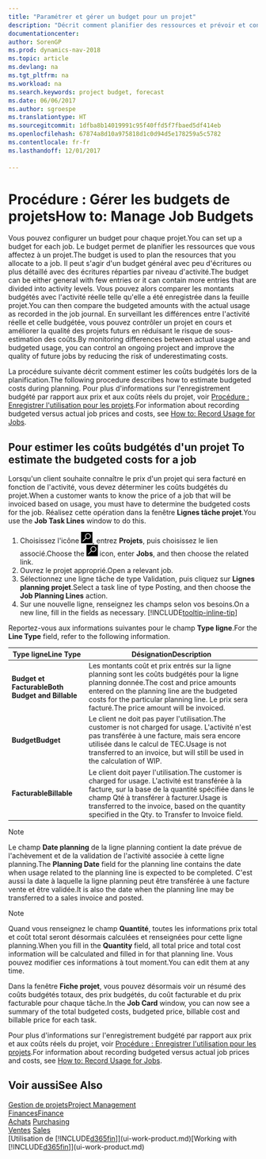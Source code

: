 ```yaml
---
title: "Paramétrer et gérer un budget pour un projet"
description: "Décrit comment planifier des ressources et prévoir et contrôler les coûts d'un projet en définissant un budget pour chaque projet."
documentationcenter: 
author: SorenGP
ms.prod: dynamics-nav-2018
ms.topic: article
ms.devlang: na
ms.tgt_pltfrm: na
ms.workload: na
ms.search.keywords: project budget, forecast
ms.date: 06/06/2017
ms.author: sgroespe
ms.translationtype: HT
ms.sourcegitcommit: 1dfba8b14019991c95f40ffd5f7fbaed5df414eb
ms.openlocfilehash: 67874a8d10a975818d1c0d94d5e178259a5c5782
ms.contentlocale: fr-fr
ms.lasthandoff: 12/01/2017

---
```

# <a name="how-to-manage-job-budgets"></a><span data-ttu-id="863cb-103">Procédure : Gérer les budgets de projets</span><span class="sxs-lookup"><span data-stu-id="863cb-103">How to: Manage Job Budgets</span></span>
<span data-ttu-id="863cb-104">Vous pouvez configurer un budget pour chaque projet.</span><span class="sxs-lookup"><span data-stu-id="863cb-104">You can set up a budget for each job.</span></span> <span data-ttu-id="863cb-105">Le budget permet de planifier les ressources que vous affectez à un projet.</span><span class="sxs-lookup"><span data-stu-id="863cb-105">The budget is used to plan the resources that you allocate to a job.</span></span> <span data-ttu-id="863cb-106">Il peut s'agir d'un budget général avec peu d'écritures ou plus détaillé avec des écritures réparties par niveau d'activité.</span><span class="sxs-lookup"><span data-stu-id="863cb-106">The budget can be either general with few entries or it can contain more entries that are divided into activity levels.</span></span> <span data-ttu-id="863cb-107">Vous pouvez alors comparer les montants budgétés avec l'activité réelle telle qu'elle a été enregistrée dans la feuille projet.</span><span class="sxs-lookup"><span data-stu-id="863cb-107">You can then compare the budgeted amounts with the actual usage as recorded in the job journal.</span></span> <span data-ttu-id="863cb-108">En surveillant les différences entre l'activité réelle et celle budgétée, vous pouvez contrôler un projet en cours et améliorer la qualité des projets futurs en réduisant le risque de sous-estimation des coûts.</span><span class="sxs-lookup"><span data-stu-id="863cb-108">By monitoring differences between actual usage and budgeted usage, you can control an ongoing project and improve the quality of future jobs by reducing the risk of underestimating costs.</span></span>

<span data-ttu-id="863cb-109">La procédure suivante décrit comment estimer les coûts budgétés lors de la planification.</span><span class="sxs-lookup"><span data-stu-id="863cb-109">The following procedure describes how to estimate budgeted costs during planning.</span></span> <span data-ttu-id="863cb-110">Pour plus d'informations sur l'enregistrement budgété par rapport aux prix et aux coûts réels du projet, voir [Procédure : Enregistrer l'utilisation pour les projets](projects-how-record-job-usage.md).</span><span class="sxs-lookup"><span data-stu-id="863cb-110">For information about recording budgeted versus actual job prices and costs, see [How to: Record Usage for Jobs](projects-how-record-job-usage.md).</span></span>  

## <span data-ttu-id="863cb-111"><a name="JobBudgetCosts"></a> Pour estimer les coûts budgétés d'un projet</span><span class="sxs-lookup"><span data-stu-id="863cb-111"><a name="JobBudgetCosts"></a> To estimate the budgeted costs for a job</span></span>
<span data-ttu-id="863cb-112">Lorsqu'un client souhaite connaître le prix d'un projet qui sera facturé en fonction de l'activité, vous devez déterminer les coûts budgétés du projet.</span><span class="sxs-lookup"><span data-stu-id="863cb-112">When a customer wants to know the price of a job that will be invoiced based on usage, you must have to determine the budgeted costs for the job.</span></span> <span data-ttu-id="863cb-113">Réalisez cette opération dans la fenêtre **Lignes tâche projet**.</span><span class="sxs-lookup"><span data-stu-id="863cb-113">You use the **Job Task Lines** window to do this.</span></span>

1. <span data-ttu-id="863cb-114">Choisissez l'icône ![Page ou état pour la recherche](media/ui-search/search_small.png "Page ou état pour la recherche"), entrez **Projets**, puis choisissez le lien associé.</span><span class="sxs-lookup"><span data-stu-id="863cb-114">Choose the ![Search for Page or Report](media/ui-search/search_small.png "Search for Page or Report icon") icon, enter **Jobs**, and then choose the related link.</span></span>  
2. <span data-ttu-id="863cb-115">Ouvrez le projet approprié.</span><span class="sxs-lookup"><span data-stu-id="863cb-115">Open a relevant job.</span></span>
3. <span data-ttu-id="863cb-116">Sélectionnez une ligne tâche de type Validation, puis cliquez sur **Lignes planning projet**.</span><span class="sxs-lookup"><span data-stu-id="863cb-116">Select a task line of type Posting, and then choose the **Job Planning Lines** action.</span></span>
4. <span data-ttu-id="863cb-117">Sur une nouvelle ligne, renseignez les champs selon vos besoins.</span><span class="sxs-lookup"><span data-stu-id="863cb-117">On a new line, fill in the fields as necessary.</span></span> [!INCLUDE[tooltip-inline-tip](includes/tooltip-inline-tip_md.md)]   

<span data-ttu-id="863cb-118">Reportez-vous aux informations suivantes pour le champ **Type ligne**.</span><span class="sxs-lookup"><span data-stu-id="863cb-118">For the **Line Type** field, refer to the following information.</span></span>  

| <span data-ttu-id="863cb-119">Type ligne</span><span class="sxs-lookup"><span data-stu-id="863cb-119">Line Type</span></span> | <span data-ttu-id="863cb-120">Désignation</span><span class="sxs-lookup"><span data-stu-id="863cb-120">Description</span></span> |
| --- | --- |
| <span data-ttu-id="863cb-121">**Budget et Facturable**</span><span class="sxs-lookup"><span data-stu-id="863cb-121">**Both Budget and Billable**</span></span> |<span data-ttu-id="863cb-122">Les montants coût et prix entrés sur la ligne planning sont les coûts budgétés pour la ligne planning donnée.</span><span class="sxs-lookup"><span data-stu-id="863cb-122">The cost and price amounts entered on the planning line are the budgeted costs for the particular planning line.</span></span> <span data-ttu-id="863cb-123">Le prix sera facturé.</span><span class="sxs-lookup"><span data-stu-id="863cb-123">The price amount will be invoiced.</span></span> |
| <span data-ttu-id="863cb-124">**Budget**</span><span class="sxs-lookup"><span data-stu-id="863cb-124">**Budget**</span></span> |<span data-ttu-id="863cb-125">Le client ne doit pas payer l'utilisation.</span><span class="sxs-lookup"><span data-stu-id="863cb-125">The customer is not charged for usage.</span></span> <span data-ttu-id="863cb-126">L'activité n'est pas transférée à une facture, mais sera encore utilisée dans le calcul de TEC.</span><span class="sxs-lookup"><span data-stu-id="863cb-126">Usage is not transferred to an invoice, but will still be used in the calculation of WIP.</span></span> |
| <span data-ttu-id="863cb-127">**Facturable**</span><span class="sxs-lookup"><span data-stu-id="863cb-127">**Billable**</span></span> |<span data-ttu-id="863cb-128">Le client doit payer l'utilisation.</span><span class="sxs-lookup"><span data-stu-id="863cb-128">The customer is charged for usage.</span></span> <span data-ttu-id="863cb-129">L'activité est transférée à la facture, sur la base de la quantité spécifiée dans le champ Qté à transférer à facturer.</span><span class="sxs-lookup"><span data-stu-id="863cb-129">Usage is transferred to the invoice, based on the quantity specified in the Qty. to Transfer to Invoice field.</span></span> |

> [!NOTE]  
>   <span data-ttu-id="863cb-130">Le champ **Date planning** de la ligne planning contient la date prévue de l'achèvement et de la validation de l'activité associée à cette ligne planning.</span><span class="sxs-lookup"><span data-stu-id="863cb-130">The **Planning Date** field for the planning line contains the date when usage related to the planning line is expected to be completed.</span></span> <span data-ttu-id="863cb-131">C'est aussi la date à laquelle la ligne planning peut être transférée à une facture vente et être validée.</span><span class="sxs-lookup"><span data-stu-id="863cb-131">It is also the date when the planning line may be transferred to a sales invoice and posted.</span></span>  

> [!NOTE]  
>   <span data-ttu-id="863cb-132">Quand vous renseignez le champ **Quantité**, toutes les informations prix total et coût total seront désormais calculées et renseignées pour cette ligne planning.</span><span class="sxs-lookup"><span data-stu-id="863cb-132">When you fill in the **Quantity** field, all total price and total cost information will be calculated and filled in for that planning line.</span></span> <span data-ttu-id="863cb-133">Vous pouvez modifier ces informations à tout moment.</span><span class="sxs-lookup"><span data-stu-id="863cb-133">You can edit them at any time.</span></span>

<span data-ttu-id="863cb-134">Dans la fenêtre **Fiche projet**, vous pouvez désormais voir un résumé des coûts budgétés totaux, des prix budgétés, du coût facturable et du prix facturable pour chaque tâche.</span><span class="sxs-lookup"><span data-stu-id="863cb-134">In the **Job Card** window, you can now see a summary of the total budgeted costs, budgeted price, billable cost and billable price for each task.</span></span>

<span data-ttu-id="863cb-135">Pour plus d'informations sur l'enregistrement budgété par rapport aux prix et aux coûts réels du projet, voir [Procédure : Enregistrer l'utilisation pour les projets](projects-how-record-job-usage.md).</span><span class="sxs-lookup"><span data-stu-id="863cb-135">For information about recording budgeted versus actual job prices and costs, see [How to: Record Usage for Jobs](projects-how-record-job-usage.md).</span></span>

## <a name="see-also"></a><span data-ttu-id="863cb-136">Voir aussi</span><span class="sxs-lookup"><span data-stu-id="863cb-136">See Also</span></span>
[<span data-ttu-id="863cb-137">Gestion de projets</span><span class="sxs-lookup"><span data-stu-id="863cb-137">Project Management</span></span>](projects-manage-projects.md)  
[<span data-ttu-id="863cb-138">Finances</span><span class="sxs-lookup"><span data-stu-id="863cb-138">Finance</span></span>](finance.md)  
<span data-ttu-id="863cb-139">[Achats](purchasing-manage-purchasing.md)       </span><span class="sxs-lookup"><span data-stu-id="863cb-139">[Purchasing](purchasing-manage-purchasing.md)       </span></span>  
<span data-ttu-id="863cb-140">[Ventes](sales-manage-sales.md)    </span><span class="sxs-lookup"><span data-stu-id="863cb-140">[Sales](sales-manage-sales.md)    </span></span>  
<span data-ttu-id="863cb-141">[Utilisation de [!INCLUDE[d365fin](includes/d365fin_md.md)]](ui-work-product.md)</span><span class="sxs-lookup"><span data-stu-id="863cb-141">[Working with [!INCLUDE[d365fin](includes/d365fin_md.md)]](ui-work-product.md)</span></span>  

